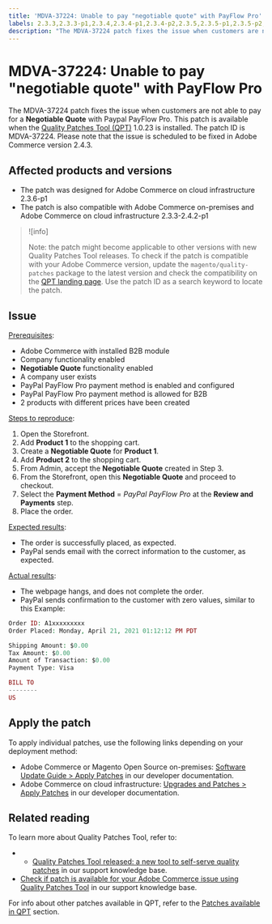 ```yaml
---
title: 'MDVA-37224: Unable to pay "negotiable quote" with PayFlow Pro'
labels: 2.3.3,2.3.3-p1,2.3.4,2.3.4-p1,2.3.4-p2,2.3.5,2.3.5-p1,2.3.5-p2,2.3.6,2.3.6-p1,2.3.7,2.4.0,2.4.0-p1,2.4.1,2.4.1-p1,2.4.1-p2,2.4.2,2.4.2-p1,QPT 1.0.23,QPT patches,Magento Commerce,Magento Commerce Cloud,Quality Patches Tool,support tools,pay,Negotiable Quote,Paypal PayFlow Pro,Adobe Commerce,cloud infrastructure,on-premises,quality patches for Adobe Commerce
description: "The MDVA-37224 patch fixes the issue when customers are not able to pay for a **Negotiable Quote** with Paypal PayFlow Pro. This patch is available when the [Quality Patches Tool (QPT)](https://devdocs.magento.com/guides/v2.4/comp-mgr/patching.html#mqp) 1.0.23 is installed. The patch ID is MDVA-37224. Please note that the issue is scheduled to be fixed in Adobe Commerce version 2.4.3."
---
```


# MDVA-37224: Unable to pay "negotiable quote" with PayFlow Pro

The MDVA-37224 patch fixes the issue when customers are not able to pay for a **Negotiable Quote** with Paypal PayFlow Pro. This patch is available when the [Quality Patches Tool (QPT)](https://devdocs.magento.com/guides/v2.4/comp-mgr/patching.html#mqp) 1.0.23 is installed. The patch ID is MDVA-37224. Please note that the issue is scheduled to be fixed in Adobe Commerce version 2.4.3.

## Affected products and versions

* The patch was designed for Adobe Commerce on cloud infrastructure 2.3.6-p1
* The patch is also compatible with Adobe Commerce on-premises and Adobe Commerce on cloud infrastructure 2.3.3-2.4.2-p1

>![info]
>
 >Note: the patch might become applicable to other versions with new Quality Patches Tool releases. To check if the patch is compatible with your Adobe Commerce version, update the `magento/quality-patches` package to the latest version and check the compatibility on the [QPT landing page](https://devdocs.magento.com/quality-patches/tool.html#patch-grid). Use the patch ID as a search keyword to locate the patch.

## Issue

<ins>Prerequisites</ins>:

* Adobe Commerce with installed B2B module
* Company functionality enabled
* **Negotiable Quote** functionality enabled
* A company user exists
* PayPal PayFlow Pro payment method is enabled and configured
* PayPal PayFlow Pro payment method is allowed for B2B
* 2 products with different prices have been created

<ins>Steps to reproduce</ins>:

1. Open the Storefront.
1. Add **Product 1** to the shopping cart.
1. Create a **Negotiable Quote** for **Product 1**.
1. Add **Product 2** to the shopping cart.
1. From Admin, accept the **Negotiable Quote** created in Step 3.
1. From the Storefront, open this **Negotiable Quote** and proceed to checkout.
1. Select the **Payment Method** = *PayPal PayFlow Pro* at the **Review and Payments** step.
1. Place the order.

<ins>Expected results</ins>:

* The order is successfully placed, as expected.
* PayPal sends email with the correct information to the customer, as expected.

<ins>Actual results</ins>:

* The webpage hangs, and does not complete the order.
* PayPal sends confirmation to the customer with zero values, similar to this Example:

```php
Order ID: A1xxxxxxxxx
Order Placed: Monday, April 21, 2021 01:12:12 PM PDT

Shipping Amount: $0.00
Tax Amount: $0.00
Amount of Transaction: $0.00
Payment Type: Visa

BILL TO
--------
US
```


## Apply the patch

To apply individual patches, use the following links depending on your deployment method:

* Adobe Commerce or Magento Open Source on-premises: [Software Update Guide > Apply Patches](https://devdocs.magento.com/guides/v2.4/comp-mgr/patching/mqp.html) in our developer documentation.
* Adobe Commerce on cloud infrastructure: [Upgrades and Patches > Apply Patches](https://devdocs.magento.com/cloud/project/project-patch.html) in our developer documentation.

## Related reading

To learn more about Quality Patches Tool, refer to:

* * [Quality Patches Tool released: a new tool to self-serve quality patches](https://support.magento.com/hc/en-us/articles/360047139492) in our support knowledge base.
* [Check if patch is available for your Adobe Commerce issue using Quality Patches Tool](https://support.magento.com/hc/en-us/articles/360047125252) in our support knowledge base.

For info about other patches available in QPT, refer to the [Patches available in QPT](https://support.magento.com/hc/en-us/sections/360010506631-Patches-available-in-MQP-tool-) section.
